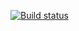 [![Build status](https://ci.appveyor.com/api/projects/status/b0exyh0kdx8mgf0i?svg=true)](https://ci.appveyor.com/project/juliapolyakova/ahj2-sorting)

